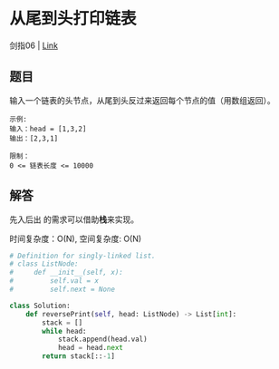 # 从尾到头打印链表
剑指06 | [Link](https://leetcode-cn.com/problems/cong-wei-dao-tou-da-yin-lian-biao-lcof/)

## 题目
输入一个链表的头节点，从尾到头反过来返回每个节点的值（用数组返回）。

```
示例:
输入：head = [1,3,2]
输出：[2,3,1]

限制：
0 <= 链表长度 <= 10000
```

## 解答
先入后出 的需求可以借助**栈**来实现。

时间复杂度：O(N), 空间复杂度: O(N)
```python
# Definition for singly-linked list.
# class ListNode:
#     def __init__(self, x):
#         self.val = x
#         self.next = None

class Solution:
    def reversePrint(self, head: ListNode) -> List[int]:
        stack = []
        while head:
            stack.append(head.val)
            head = head.next
        return stack[::-1]
```